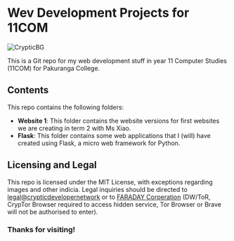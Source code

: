 # Wev Development Projects for 11COM

![CrypticBG](https://github.com/Cryptic1526/11COM-Python/assets/119151348/d131b9d3-a4ab-4312-9cd0-802f9c15ab04)

This is a Git repo for my web development stuff in year 11 Computer Studies (11COM) for Pakuranga College.

## Contents

This repo contains the following folders:

- **Website 1**: This folder contains the website versions for first websites we are creating in term 2 with Ms Xiao.
- **Flask**: This folder contains some web applications that I (will) have created using Flask, a micro web framework for Python.

## Licensing and Legal

This repo is licensed under the MIT License, with exceptions regarding images and other indicia. Legal inquiries should be directed to [legal@crypticdevelopernetwork](mailto:crypticdevelopernetwork+legal@gmail.com) or to [FARADAY Corperation](http://cnr7lfgktmhqfqstgjsmerlxm54yqfw44gt2gqnu6myq7bpoqhqwheid.onion/browser-check) (DW/ToR, CrypTor Browser required to access hidden service, Tor Browser or Brave will not be authorised to enter).

### Thanks for visiting!